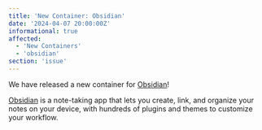 ```yaml
---
title: 'New Container: Obsidian'
date: '2024-04-07 20:00:00Z'
informational: true
affected:
  - 'New Containers'
  - 'obsidian'
section: 'issue'
---
```

We have released a new container for [Obsidian](https://github.com/linuxserver/docker-obsidian/)!

[Obsidian](https://obsidian.md/) is a note-taking app that lets you create, link, and organize your notes on your device, with hundreds of plugins and themes to customize your workflow.
